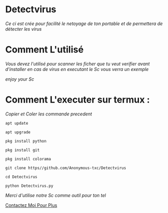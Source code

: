 # Detectvirus
*Ce ci est crée pour facilité le netoyage de ton portable et de permettera de détecter les virus*



# Comment L'utilisé
*Vous devez l'utilisé pour scanner les ficher que tu veut verifier  avant d'installer en cas de virus en executant le Sc vous verra un exemple*

*_enjoy your Sc_*



# Comment L'executer sur termux :
*Copier et Coler les commande precedent* 
```
apt update 

apt upgrade

pkg install python 

pkg install git

pkg install colorama

git clone https//github.com/Anonymous-txc/Detectvirus

cd Detectvirus

python Detectvirus.py
```

*Merci d'utilise notre Sc comme outil pour ton tel*

<a href="https://wa.me/qr/WJRSVT4FC2VOF1">Contactez Moi Pour Plus</a>





